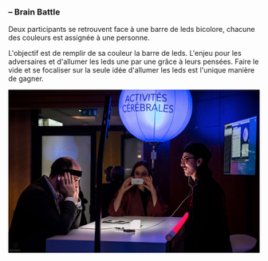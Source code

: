 ### – Brain Battle

Deux participants se retrouvent face à une barre de leds bicolore, chacune des couleurs est assignée à une personne.

L'objectif est de remplir de sa couleur la barre de leds. L'enjeu pour les adversaires et d'allumer les leds une par une grâce à leurs pensées. Faire le vide et se focaliser sur la seule idée d'allumer les leds est l'unique manière de gagner.

![Brain Battle](ReadMe_assets/duel_cerveau.png)
